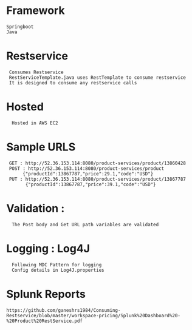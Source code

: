 # Framework
    Springboot
    Java
# Restservice
     Consumes Restservice
     RestServiceTemplate.java uses RestTemplate to consume restservice
     It is designed to consume any restservice calls
# Hosted
      Hosted in AWS EC2
# Sample URLS
     GET : http://52.36.153.114:8080/product-services/product/13860428
     POST : http://52.36.153.114:8080/product-services/product
          {"productId":13867787,"price":29.1,"code":"USD"}
     PUT : http://52.36.153.114:8080/product-services/product/13867787
           {"productId":13867787,"price":39.1,"code":"USD"}
# Validation :
      The Post body and Get URL path variables are validated

# Logging : Log4J 
      Following MDC Pattern for logging
      Config details in Log4J.properties

# Splunk Reports 

	https://github.com/ganeshrs1984/Consuming-Restservice/blob/master/workspace-pricing/Splunk%20Dashboard%20-%20Product%20RestService.pdf
